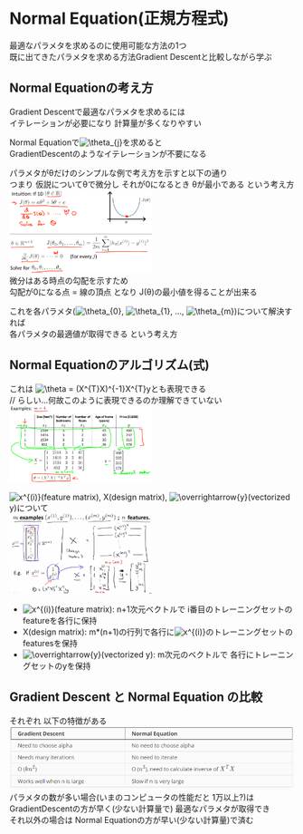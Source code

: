 # Normal Equation(正規方程式)
最適なパラメタを求めるのに使用可能な方法の1つ  
既に出てきたパラメタを求める方法Gradient Descentと比較しながら学ぶ  

## Normal Equationの考え方
Gradient Descentで最適なパラメタを求めるには  
イテレーションが必要になり 計算量が多くなりやすい  

Normal Equationで<img src="https://latex.codecogs.com/gif.latex?\theta_{j}" title="\theta_{j}" />を求めると  
GradientDescentのようなイテレーションが不要になる  

パラメタがθだけのシンプルな例で考え方を示すと以下の通り  
つまり 仮説についてθで微分し それが0になるとき θが最小である という考え方  
<img src="../../img/02_06_normal_equation_simple.png" width=50%>  
微分はある時点の勾配を示すため  
勾配が0になる点 = 線の頂点 となり J(θ)の最小値を得ることが出来る  

これを各パラメタ(<img src="https://latex.codecogs.com/gif.latex?\theta_{0}" title="\theta_{0}" />, <img src="https://latex.codecogs.com/gif.latex?\theta_{1}" title="\theta_{1}" />, ..., <img src="https://latex.codecogs.com/gif.latex?\theta_{m}" title="\theta_{m}" />)について解決すれば  
各パラメタの最適値が取得できる という考え方  

## Normal Equationのアルゴリズム(式)
これは
<img src="https://latex.codecogs.com/gif.latex?\theta&space;=&space;(X^{T}X)^{-1}X^{T}y" title="\theta = (X^{T}X)^{-1}X^{T}y" />とも表現できる  
// らしい...何故このように表現できるのか理解できていない  
<img src="../../img/02_06_normal_equation_algorithm.png" width=50%>  

<img src="https://latex.codecogs.com/gif.latex?x^{(i)}" title="x^{(i)}" />(feature matrix), X(design matrix), <img src="https://latex.codecogs.com/gif.latex?\overrightarrow{y}" title="\overrightarrow{y}" />(vectorized y)について  
<img src="../../img/02_06_feature_vector_and_design_matrix_and_y.png" width=50%>  
* <img src="https://latex.codecogs.com/gif.latex?x^{(i)}" title="x^{(i)}" />(feature matrix): n+1次元ベクトルで i番目のトレーニングセットのfeatureを各行に保持  
* X(design matrix): m*(n+1)の行列で各行に<img src="https://latex.codecogs.com/gif.latex?x^{(i)}" title="x^{(i)}" />のトレーニングセットのfeaturesを保持  
* <img src="https://latex.codecogs.com/gif.latex?\overrightarrow{y}" title="\overrightarrow{y}" />(vectorized y): m次元のベクトルで 各行にトレーニングセットのyを保持

## Gradient Descent と Normal Equation の比較
それぞれ 以下の特徴がある  
<img src="../../img/02_06_comparison_of_algorithms.png" >  
パラメタの数が多い場合(いまのコンピュータの性能だと 1万以上?)は  
GradientDescentの方が早く(少ない計算量で) 最適なパラメタが取得でき  
それ以外の場合は Normal Equationの方が早い(少ない計算量)で済む
